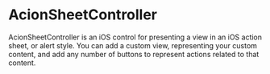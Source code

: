 AcionSheetController
====

AcionSheetController is an iOS control for presenting a view in an iOS action sheet, or alert style. You can add a custom view, representing your custom content, and add any number of buttons to represent actions related to that content.